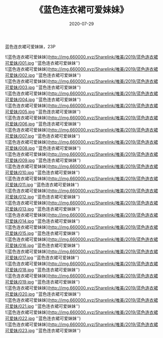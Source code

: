 ﻿---
layout: post
title:  《蓝色连衣裙可爱妹妹》
date:   2020-07-29
img: http://img.660000.xyz/Sharelink/唯美/2019/蓝色连衣裙可爱妹/000.jpg
categories: [美女, 清纯, 唯美]
---

蓝色连衣裙可爱妹妹，23P

![蓝色连衣裙可爱妹妹](http://img.660000.xyz/Sharelink/唯美/2019/蓝色连衣裙可爱妹/001.jpg ''蓝色连衣裙可爱妹妹'') <br>
![蓝色连衣裙可爱妹妹](http://img.660000.xyz/Sharelink/唯美/2019/蓝色连衣裙可爱妹/002.jpg ''蓝色连衣裙可爱妹妹'') <br>
![蓝色连衣裙可爱妹妹](http://img.660000.xyz/Sharelink/唯美/2019/蓝色连衣裙可爱妹/003.jpg ''蓝色连衣裙可爱妹妹'') <br>
![蓝色连衣裙可爱妹妹](http://img.660000.xyz/Sharelink/唯美/2019/蓝色连衣裙可爱妹/004.jpg ''蓝色连衣裙可爱妹妹'') <br>
![蓝色连衣裙可爱妹妹](http://img.660000.xyz/Sharelink/唯美/2019/蓝色连衣裙可爱妹/005.jpg ''蓝色连衣裙可爱妹妹'') <br>
![蓝色连衣裙可爱妹妹](http://img.660000.xyz/Sharelink/唯美/2019/蓝色连衣裙可爱妹/006.jpg ''蓝色连衣裙可爱妹妹'') <br>
![蓝色连衣裙可爱妹妹](http://img.660000.xyz/Sharelink/唯美/2019/蓝色连衣裙可爱妹/007.jpg ''蓝色连衣裙可爱妹妹'') <br>
![蓝色连衣裙可爱妹妹](http://img.660000.xyz/Sharelink/唯美/2019/蓝色连衣裙可爱妹/008.jpg ''蓝色连衣裙可爱妹妹'') <br>
![蓝色连衣裙可爱妹妹](http://img.660000.xyz/Sharelink/唯美/2019/蓝色连衣裙可爱妹/009.jpg ''蓝色连衣裙可爱妹妹'') <br>
![蓝色连衣裙可爱妹妹](http://img.660000.xyz/Sharelink/唯美/2019/蓝色连衣裙可爱妹/010.jpg ''蓝色连衣裙可爱妹妹'') <br>
![蓝色连衣裙可爱妹妹](http://img.660000.xyz/Sharelink/唯美/2019/蓝色连衣裙可爱妹/011.jpg ''蓝色连衣裙可爱妹妹'') <br>
![蓝色连衣裙可爱妹妹](http://img.660000.xyz/Sharelink/唯美/2019/蓝色连衣裙可爱妹/012.jpg ''蓝色连衣裙可爱妹妹'') <br>
![蓝色连衣裙可爱妹妹](http://img.660000.xyz/Sharelink/唯美/2019/蓝色连衣裙可爱妹/013.jpg ''蓝色连衣裙可爱妹妹'') <br>
![蓝色连衣裙可爱妹妹](http://img.660000.xyz/Sharelink/唯美/2019/蓝色连衣裙可爱妹/014.jpg ''蓝色连衣裙可爱妹妹'') <br>
![蓝色连衣裙可爱妹妹](http://img.660000.xyz/Sharelink/唯美/2019/蓝色连衣裙可爱妹/015.jpg ''蓝色连衣裙可爱妹妹'') <br>
![蓝色连衣裙可爱妹妹](http://img.660000.xyz/Sharelink/唯美/2019/蓝色连衣裙可爱妹/016.jpg ''蓝色连衣裙可爱妹妹'') <br>
![蓝色连衣裙可爱妹妹](http://img.660000.xyz/Sharelink/唯美/2019/蓝色连衣裙可爱妹/017.jpg ''蓝色连衣裙可爱妹妹'') <br>
![蓝色连衣裙可爱妹妹](http://img.660000.xyz/Sharelink/唯美/2019/蓝色连衣裙可爱妹/018.jpg ''蓝色连衣裙可爱妹妹'') <br>
![蓝色连衣裙可爱妹妹](http://img.660000.xyz/Sharelink/唯美/2019/蓝色连衣裙可爱妹/019.jpg ''蓝色连衣裙可爱妹妹'') <br>
![蓝色连衣裙可爱妹妹](http://img.660000.xyz/Sharelink/唯美/2019/蓝色连衣裙可爱妹/020.jpg ''蓝色连衣裙可爱妹妹'') <br>
![蓝色连衣裙可爱妹妹](http://img.660000.xyz/Sharelink/唯美/2019/蓝色连衣裙可爱妹/021.jpg ''蓝色连衣裙可爱妹妹'') <br>
![蓝色连衣裙可爱妹妹](http://img.660000.xyz/Sharelink/唯美/2019/蓝色连衣裙可爱妹/022.jpg ''蓝色连衣裙可爱妹妹'') <br>
![蓝色连衣裙可爱妹妹](http://img.660000.xyz/Sharelink/唯美/2019/蓝色连衣裙可爱妹/023.jpg ''蓝色连衣裙可爱妹妹'') <br>
